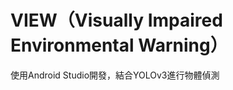 # VIEW（Visually Impaired Environmental Warning）
<div id="">使用Android Studio開發，結合YOLOv3進行物體偵測</div> 
